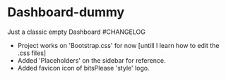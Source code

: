 # Dashboard-dummy
Just a classic empty Dashboard
#CHANGELOG
- Project works on 'Bootstrap.css' for now [untill I learn how to edit the .css files]
- Added 'Placeholders' on the sidebar for reference.
- Added favicon icon of bitsPlease 'style' logo.
